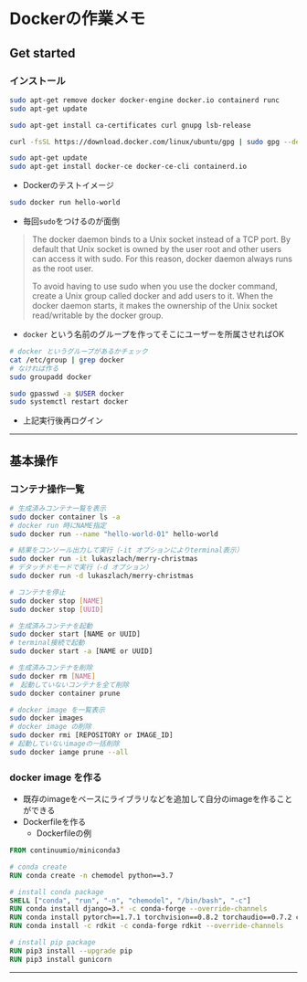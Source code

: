 # Dockerの作業メモ

## Get started

### インストール

```bash
sudo apt-get remove docker docker-engine docker.io containerd runc
sudo apt-get update

sudo apt-get install ca-certificates curl gnupg lsb-release

curl -fsSL https://download.docker.com/linux/ubuntu/gpg | sudo gpg --dearmor -o /usr/share/keyrings/docker-archive-keyring.gpg

sudo apt-get update
sudo apt-get install docker-ce docker-ce-cli containerd.io

```



- Dockerのテストイメージ

```bash
sudo docker run hello-world
```



- 毎回`sudo`をつけるのが面倒

> The docker daemon binds to a Unix socket instead of a TCP port. By  default that Unix socket is owned by the user root and other users can  access it with sudo. For this reason, docker daemon always runs as the  root user.
>
> To avoid having to use sudo when you use the docker command, create a Unix group called docker and add users to it. When the docker daemon  starts, it makes the ownership of the Unix socket read/writable by the  docker group.

- `docker` という名前のグループを作ってそこにユーザーを所属させればOK

```bash
# docker というグループがあるかチェック
cat /etc/group | grep docker
# なければ作る
sudo groupadd docker

sudo gpasswd -a $USER docker
sudo systemctl restart docker
```

- 上記実行後再ログイン

---

## 基本操作

### コンテナ操作一覧

```bash
# 生成済みコンテナ一覧を表示
sudo docker container ls -a
# docker run 時にNAME指定
sudo docker run --name "hello-world-01" hello-world

# 結果をコンソール出力して実行（-it オプションによりterminal表示）
sudo docker run -it lukaszlach/merry-christmas
# デタッチドモードで実行（-d オプション）
sudo docker run -d lukaszlach/merry-christmas

# コンテナを停止
sudo docker stop [NAME]
sudo docker stop [UUID]

# 生成済みコンテナを起動
sudo docker start [NAME or UUID]
# terminal接続で起動
sudo docker start -a [NAME or UUID]

# 生成済みコンテナを削除
sudo docker rm [NAME]
#　起動していないコンテナを全て削除
sudo docker container prune

# docker image を一覧表示
sudo docker images
# docker image の削除
sudo docker rmi [REPOSITORY or IMAGE_ID]
# 起動していないimageの一括削除
sudo docker iamge prune --all
```



### docker image を作る

- 既存のimageをベースにライブラリなどを追加して自分のimageを作ることができる
- Dockerfileを作る
  - Dockerfileの例

```dockerfile
FROM continuumio/miniconda3

# conda create
RUN conda create -n chemodel python==3.7 

# install conda package
SHELL ["conda", "run", "-n", "chemodel", "/bin/bash", "-c"]
RUN conda install django=3.* -c conda-forge --override-channels
RUN conda install pytorch==1.7.1 torchvision==0.8.2 torchaudio==0.7.2 cpuonly -c pytorch -c conda-forge -c tboyer --override-channels 
RUN conda install -c rdkit -c conda-forge rdkit --override-channels

# install pip package
RUN pip3 install --upgrade pip
RUN pip3 install gunicorn
```



---
